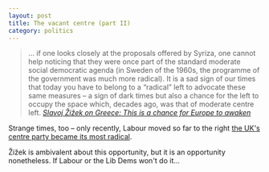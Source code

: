 ```yaml
---
layout: post
title: The vacant centre (part II)
category: politics
---
```


> &hellip; if one looks closely at the proposals offered by Syriza, one cannot help noticing that they were once part of the standard moderate social democratic agenda (in Sweden of the 1960s, the programme of the government was much more radical). It is a sad sign of our times that today you have to belong to a “radical” left to advocate these same measures – a sign of dark times but also a chance for the left to occupy the space which, decades ago, was that of moderate centre left. <cite>[Slavoj Žižek on Greece: This is a chance for Europe to awaken ](http://www.newstatesman.com/politics/2015/07/Slavoj-Zizek-greece-chance-europe-awaken)<cite>

Strange times, too &#8211; only recently, Labour moved so far to the right [the UK's centre party became its most radical](/2015/06/the-last-liberal-centre-broke/).

Žižek is ambivalent about this opportunity, but it is an opportunity nonetheless. If Labour or the Lib Dems won't do it&hellip;

